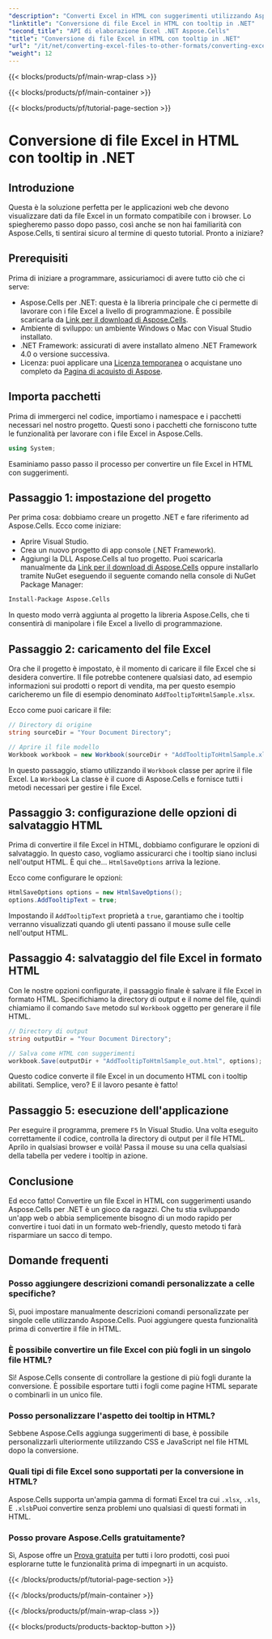 ```yaml
---
"description": "Converti Excel in HTML con suggerimenti utilizzando Aspose.Cells per .NET in pochi semplici passaggi. Arricchisci le tue app web con dati Excel interattivi senza sforzo."
"linktitle": "Conversione di file Excel in HTML con tooltip in .NET"
"second_title": "API di elaborazione Excel .NET Aspose.Cells"
"title": "Conversione di file Excel in HTML con tooltip in .NET"
"url": "/it/net/converting-excel-files-to-other-formats/converting-excel-file-to-html-with-tooltip/"
"weight": 12
---
```


{{< blocks/products/pf/main-wrap-class >}}

{{< blocks/products/pf/main-container >}}

{{< blocks/products/pf/tutorial-page-section >}}

# Conversione di file Excel in HTML con tooltip in .NET

## Introduzione

Questa è la soluzione perfetta per le applicazioni web che devono visualizzare dati da file Excel in un formato compatibile con i browser. Lo spiegheremo passo dopo passo, così anche se non hai familiarità con Aspose.Cells, ti sentirai sicuro al termine di questo tutorial. Pronto a iniziare?

## Prerequisiti

Prima di iniziare a programmare, assicuriamoci di avere tutto ciò che ci serve:

- Aspose.Cells per .NET: questa è la libreria principale che ci permette di lavorare con i file Excel a livello di programmazione. È possibile scaricarla da [Link per il download di Aspose.Cells](https://releases.aspose.com/cells/net/).
- Ambiente di sviluppo: un ambiente Windows o Mac con Visual Studio installato.
- .NET Framework: assicurati di avere installato almeno .NET Framework 4.0 o versione successiva.
- Licenza: puoi applicare una [Licenza temporanea](https://purchase.aspose.com/temporary-license/) o acquistane uno completo da [Pagina di acquisto di Aspose](https://purchase.aspose.com/buy).

## Importa pacchetti

Prima di immergerci nel codice, importiamo i namespace e i pacchetti necessari nel nostro progetto. Questi sono i pacchetti che forniscono tutte le funzionalità per lavorare con i file Excel in Aspose.Cells.

```csharp
using System;
```

Esaminiamo passo passo il processo per convertire un file Excel in HTML con suggerimenti.

## Passaggio 1: impostazione del progetto

Per prima cosa: dobbiamo creare un progetto .NET e fare riferimento ad Aspose.Cells. Ecco come iniziare:

- Aprire Visual Studio.
- Crea un nuovo progetto di app console (.NET Framework).
- Aggiungi la DLL Aspose.Cells al tuo progetto. Puoi scaricarla manualmente da [Link per il download di Aspose.Cells](https://releases.aspose.com/cells/net/) oppure installarlo tramite NuGet eseguendo il seguente comando nella console di NuGet Package Manager:

```bash
Install-Package Aspose.Cells
```

In questo modo verrà aggiunta al progetto la libreria Aspose.Cells, che ti consentirà di manipolare i file Excel a livello di programmazione.

## Passaggio 2: caricamento del file Excel

Ora che il progetto è impostato, è il momento di caricare il file Excel che si desidera convertire. Il file potrebbe contenere qualsiasi dato, ad esempio informazioni sui prodotti o report di vendita, ma per questo esempio caricheremo un file di esempio denominato `AddTooltipToHtmlSample.xlsx`.

Ecco come puoi caricare il file:

```csharp
// Directory di origine
string sourceDir = "Your Document Directory";

// Aprire il file modello
Workbook workbook = new Workbook(sourceDir + "AddTooltipToHtmlSample.xlsx");
```

In questo passaggio, stiamo utilizzando il `Workbook` classe per aprire il file Excel. La `Workbook` La classe è il cuore di Aspose.Cells e fornisce tutti i metodi necessari per gestire i file Excel.

## Passaggio 3: configurazione delle opzioni di salvataggio HTML

Prima di convertire il file Excel in HTML, dobbiamo configurare le opzioni di salvataggio. In questo caso, vogliamo assicurarci che i tooltip siano inclusi nell'output HTML. È qui che... `HtmlSaveOptions` arriva la lezione.

Ecco come configurare le opzioni:

```csharp
HtmlSaveOptions options = new HtmlSaveOptions();
options.AddTooltipText = true;
```

Impostando il `AddTooltipText` proprietà a `true`, garantiamo che i tooltip verranno visualizzati quando gli utenti passano il mouse sulle celle nell'output HTML.

## Passaggio 4: salvataggio del file Excel in formato HTML

Con le nostre opzioni configurate, il passaggio finale è salvare il file Excel in formato HTML. Specifichiamo la directory di output e il nome del file, quindi chiamiamo il comando `Save` metodo sul `Workbook` oggetto per generare il file HTML.

```csharp
// Directory di output
string outputDir = "Your Document Directory";

// Salva come HTML con suggerimenti
workbook.Save(outputDir + "AddTooltipToHtmlSample_out.html", options);
```

Questo codice converte il file Excel in un documento HTML con i tooltip abilitati. Semplice, vero? E il lavoro pesante è fatto!

## Passaggio 5: esecuzione dell'applicazione

Per eseguire il programma, premere `F5` In Visual Studio. Una volta eseguito correttamente il codice, controlla la directory di output per il file HTML. Aprilo in qualsiasi browser e voilà! Passa il mouse su una cella qualsiasi della tabella per vedere i tooltip in azione.

## Conclusione

Ed ecco fatto! Convertire un file Excel in HTML con suggerimenti usando Aspose.Cells per .NET è un gioco da ragazzi. Che tu stia sviluppando un'app web o abbia semplicemente bisogno di un modo rapido per convertire i tuoi dati in un formato web-friendly, questo metodo ti farà risparmiare un sacco di tempo. 

## Domande frequenti

### Posso aggiungere descrizioni comandi personalizzate a celle specifiche?
Sì, puoi impostare manualmente descrizioni comandi personalizzate per singole celle utilizzando Aspose.Cells. Puoi aggiungere questa funzionalità prima di convertire il file in HTML.

### È possibile convertire un file Excel con più fogli in un singolo file HTML?
Sì! Aspose.Cells consente di controllare la gestione di più fogli durante la conversione. È possibile esportare tutti i fogli come pagine HTML separate o combinarli in un unico file.


### Posso personalizzare l'aspetto dei tooltip in HTML?
Sebbene Aspose.Cells aggiunga suggerimenti di base, è possibile personalizzarli ulteriormente utilizzando CSS e JavaScript nel file HTML dopo la conversione.

### Quali tipi di file Excel sono supportati per la conversione in HTML?
Aspose.Cells supporta un'ampia gamma di formati Excel tra cui `.xlsx`, `.xls`, E `.xlsb`Puoi convertire senza problemi uno qualsiasi di questi formati in HTML.

### Posso provare Aspose.Cells gratuitamente?
Sì, Aspose offre un [Prova gratuita](https://releases.aspose.com/) per tutti i loro prodotti, così puoi esplorarne tutte le funzionalità prima di impegnarti in un acquisto.

{{< /blocks/products/pf/tutorial-page-section >}}

{{< /blocks/products/pf/main-container >}}

{{< /blocks/products/pf/main-wrap-class >}}

{{< blocks/products/products-backtop-button >}}